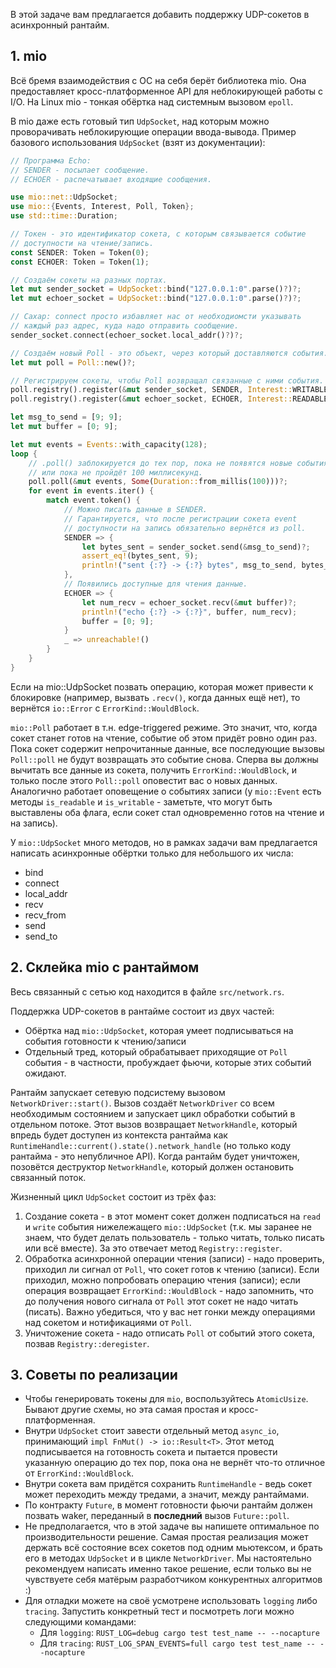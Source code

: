 В этой задаче вам предлагается добавить поддержку UDP-сокетов в асинхронный рантайм.

## 1. mio

Всё бремя взаимодействия с ОС на себя берёт библиотека mio. Она предоставляет кросс-платформенное API для неблокирующей работы с I/O. На Linux mio - тонкая обёртка над системным вызовом `epoll`.

В mio даже есть готовый тип `UdpSocket`, над которым можно проворачивать неблокирующие операции ввода-вывода. Пример базового использования `UdpSocket` (взят из документации):

```rust
// Программа Echo:
// SENDER - посылает сообщение.
// ECHOER - распечатывает входящие сообщения.

use mio::net::UdpSocket;
use mio::{Events, Interest, Poll, Token};
use std::time::Duration;

// Токен - это идентификатор сокета, с которым связывается событие
// доступности на чтение/запись.
const SENDER: Token = Token(0);
const ECHOER: Token = Token(1);

// Создаём сокеты на разных портах.
let mut sender_socket = UdpSocket::bind("127.0.0.1:0".parse()?)?;
let mut echoer_socket = UdpSocket::bind("127.0.0.1:0".parse()?)?;

// Сахар: connect просто избавляет нас от необходиомсти указывать
// каждый раз адрес, куда надо отправить сообщение.
sender_socket.connect(echoer_socket.local_addr()?)?;

// Создаём новый Poll - это объект, через который доставляются события.
let mut poll = Poll::new()?;

// Регистрируем сокеты, чтобы Poll возвращал связанные с ними события.
poll.registry().register(&mut sender_socket, SENDER, Interest::WRITABLE)?;
poll.registry().register(&mut echoer_socket, ECHOER, Interest::READABLE)?;

let msg_to_send = [9; 9];
let mut buffer = [0; 9];

let mut events = Events::with_capacity(128);
loop {
	// .poll() заблокируется до тех пор, пока не появятся новые события,
	// или пока не пройдёт 100 миллисекунд.
    poll.poll(&mut events, Some(Duration::from_millis(100)))?;
    for event in events.iter() {
        match event.token() {
            // Можно писать данные в SENDER.
			// Гарантируется, что после регистрации сокета event
			// доступности на запись обязательно вернётся из poll.
            SENDER => {
                let bytes_sent = sender_socket.send(&msg_to_send)?;
                assert_eq!(bytes_sent, 9);
                println!("sent {:?} -> {:?} bytes", msg_to_send, bytes_sent);
            },
            // Появились доступные для чтения данные.
            ECHOER => {
                let num_recv = echoer_socket.recv(&mut buffer)?;
                println!("echo {:?} -> {:?}", buffer, num_recv);
                buffer = [0; 9];
            }
            _ => unreachable!()
        }
    }
}
```

Если на mio::UdpSocket позвать операцию, которая может привести к блокировке (например, вызвать `.recv()`, когда данных ещё нет), то вернётся `io::Error` с `ErrorKind::WouldBlock`.

`mio::Poll` работает в т.н. edge-triggered режиме. Это значит, что, когда сокет станет готов на чтение, событие об этом придёт ровно один раз. Пока сокет содержит непрочитанные данные, все последующие вызовы `Poll::poll` не будут возвращать это событие снова. Сперва вы должны вычитать все данные из сокета, получить `ErrorKind::WouldBlock`, и только после этого `Poll::poll` оповестит вас о новых данных. Аналогично работает оповещение о событиях записи (у `mio::Event` есть методы `is_readable` и `is_writable` - заметьте, что могут быть выставлены оба флага, если сокет стал одновременно готов на чтение и на запись).

У `mio::UdpSocket` много методов, но в рамках задачи вам предлагается написать асинхронные обёртки только для небольшого их числа:
* bind
* connect
* local_addr
* recv
* recv_from
* send
* send_to

## 2. Склейка mio с рантаймом

Весь связанный с сетью код находится в файле `src/network.rs`.

Поддержка UDP-сокетов в рантайме состоит из двух частей:
* Обёртка над `mio::UdpSocket`, которая умеет подписываться на события готовности к чтению/записи
* Отдельный тред, который обрабатывает приходящие от `Poll` события - в частности, пробуждает фьючи, которые этих событий ожидают.

Рантайм запускает сетевую подсистему вызовом `NetworkDriver::start()`. Вызов создаёт `NetworkDriver` со всем необходимым состоянием и запускает цикл обработки событий в отдельном потоке. Этот вызов возвращает `NetworkHandle`, который впредь будет доступен из контекста рантайма как `RuntimeHandle::current().state().network_handle` (но только коду рантайма - это непубличное API). Когда рантайм будет уничтожен, позовётся деструктор `NetworkHandle`, который должен остановить связанный поток.

Жизненный цикл `UdpSocket` состоит из трёх фаз:
1. Создание сокета - в этот момент сокет должен подписаться на `read` и `write` события нижележащего `mio::UdpSocket` (т.к. мы заранее не знаем, что будет делать пользователь - только читать, только писать или всё вместе). За это отвечает метод `Registry::register`.
2. Обработка асинхронной операции чтения (записи) - надо проверить, приходил ли сигнал от `Poll`, что сокет готов к чтению (записи). Если приходил, можно попробовать операцию чтения (записи); если операция возвращает `ErrorKind::WouldBlock` - надо запомнить, что до получения нового сигнала от `Poll` этот сокет не надо читать (писать). Важно убедиться, что у вас нет гонки между операциями над сокетом и нотификациями от `Poll`.
3. Уничтожение сокета - надо отписать `Poll` от событий этого сокета, позвав `Registry::deregister`.

## 3. Советы по реализации

* Чтобы генерировать токены для `mio`, воспользуйтесь `AtomicUsize`. Бывают другие схемы, но эта самая простая и кросс-платформенная.
* Внутри `UdpSocket` стоит завести отдельный метод `async_io`, принимающий `impl FnMut() -> io::Result<T>`. Этот метод подписывается на готовность сокета и пытается провести указанную операцию до тех пор, пока она не вернёт что-то отличное от `ErrorKind::WouldBlock`.
* Внутри сокета вам придётся сохранить `RuntimeHandle` - ведь сокет может переходить между тредами, а значит, между рантаймами.
* По контракту `Future`, в момент готовности фьючи рантайм должен позвать waker, переданный в **последний** вызов `Future::poll`.
* Не предполагается, что в этой задаче вы напишете оптимальное по производительности решение. Самая простая реализация может держать всё состояние всех сокетов под одним мьютексом, и брать его в методах `UdpSocket` и в цикле `NetworkDriver`. Мы настоятельно рекомендуем написать именно такое решение, если только вы не чувствуете себя матёрым разработчиком конкурентных алгоритмов :)
* Для отладки можете на своё усмотрене использовать `logging` либо `tracing`. Запустить конкретный тест и посмотреть логи можно следующими командами:
  - Для `logging`: `RUST_LOG=debug cargo test test_name -- --nocapture`
  - Для `tracing`: `RUST_LOG_SPAN_EVENTS=full cargo test test_name -- --nocapture`

